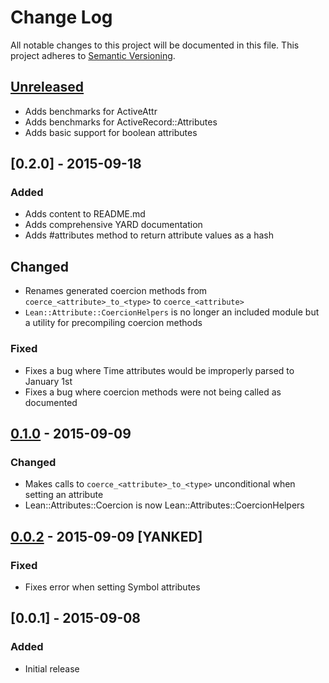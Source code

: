 # Change Log
All notable changes to this project will be documented in this file.
This project adheres to [Semantic Versioning](http://semver.org/).

## [Unreleased][unreleased]
- Adds benchmarks for ActiveAttr
- Adds benchmarks for ActiveRecord::Attributes
- Adds basic support for boolean attributes

## [0.2.0] - 2015-09-18
### Added
- Adds content to README.md
- Adds comprehensive YARD documentation
- Adds #attributes method to return attribute values as a hash

## Changed
- Renames generated coercion methods from `coerce_<attribute>_to_<type>` to `coerce_<attribute>`
- `Lean::Attribute::CoercionHelpers` is no longer an included module but a utility for precompiling coercion methods

### Fixed
- Fixes a bug where Time attributes would be improperly parsed to January 1st
- Fixes a bug where coercion methods were not being called as documented

## [0.1.0] - 2015-09-09
### Changed
- Makes calls to `coerce_<attribute>_to_<type>` unconditional when setting an attribute
- Lean::Attributes::Coercion is now Lean::Attributes::CoercionHelpers

## [0.0.2] - 2015-09-09 [YANKED]
### Fixed
- Fixes error when setting Symbol attributes

## [0.0.1] - 2015-09-08
### Added
- Initial release

[unreleased]: https://github.com/lleolin/lean-attributes/compare/v0.1.0...HEAD
[0.1.0]: https://github.com/lleolin/lean-attributes/compare/v0.0.2...v0.1.0
[0.0.2]: https://github.com/lleolin/lean-attributes/compare/v0.0.1...v0.0.2
